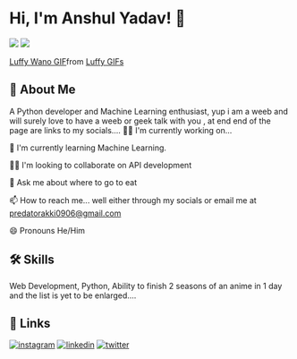 
# Hi, I'm Anshul Yadav! 👋


![]("")
<img src="[https://tenor.com/view/luffy-wano-gif-25807820]" />
<html><body>
<div class="tenor-gif-embed" data-postid="25807820" data-share-method="host" data-aspect-ratio="1.77778" data-width="100%"><a href="https://tenor.com/view/luffy-wano-gif-25807820">Luffy Wano GIF</a>from <a href="https://tenor.com/search/luffy-gifs">Luffy GIFs</a></div> <script type="text/javascript" async src="https://tenor.com/embed.js"></script>
</body>    </html>


## 🚀 About Me
A Python developer and Machine Learning enthusiast, yup i am a weeb and will surely love to have a weeb or geek talk with you , at end end of the page are links to my socials....
👩‍💻 I'm currently working on...

🧠 I'm currently learning Machine Learning.

👯‍♀️ I'm looking to collaborate on API development

💬 Ask me about where to go to eat

📫 How to reach me... well either through my socials or email me at predatorakki0906@gmail.com
    
😄 Pronouns He/Him




## 🛠 Skills
Web Development, Python, Ability to finish 2 seasons of an anime in 1 day and the list is yet to be enlarged....


## 🔗 Links
[![instagram](https://img.shields.io/badge/Instagram-E4405F?style=for-the-badge&logo=instagram&logoColor=white)](https://www.instagram.com/its_ay_here_/)
[![linkedin](https://img.shields.io/badge/linkedin-0A66C2?style=for-the-badge&logo=linkedin&logoColor=white)](https://www.linkedin.com/in/anshul-yadav-0479111b1/)
[![twitter](https://img.shields.io/badge/twitter-1DA1F2?style=for-the-badge&logo=twitter&logoColor=white)](https://twitter.com/Anshuly68487643)


